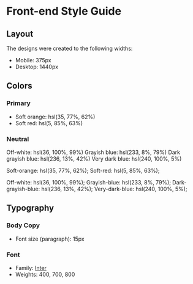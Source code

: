 # Front-end Style Guide

## Layout

The designs were created to the following widths:

- Mobile: 375px
- Desktop: 1440px

## Colors

### Primary

- Soft orange: hsl(35, 77%, 62%)
- Soft red: hsl(5, 85%, 63%)

### Neutral

Off-white: hsl(36, 100%, 99%)
Grayish blue: hsl(233, 8%, 79%)
Dark grayish blue: hsl(236, 13%, 42%)
Very dark blue: hsl(240, 100%, 5%)


Soft-orange: hsl(35, 77%, 62%);
Soft-red: hsl(5, 85%, 63%);

Off-white: hsl(36, 100%, 99%);
Grayish-blue: hsl(233, 8%, 79%);
Dark-grayish-blue: hsl(236, 13%, 42%);
Very-dark-blue: hsl(240, 100%, 5%);

## Typography

### Body Copy

- Font size (paragraph): 15px

### Font

- Family: [Inter](https://fonts.google.com/specimen/Inter)
- Weights: 400, 700, 800
